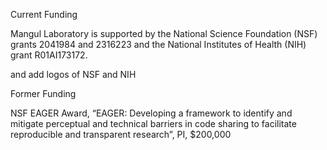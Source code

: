 Current Funding 

Mangul Laboratory is supported by the National Science Foundation (NSF) grants 2041984 and  2316223 and the National Institutes of Health (NIH) grant R01AI173172. 

and add logos of NSF and NIH 

Former Funding

NSF EAGER Award, “EAGER: Developing a framework to identify and mitigate perceptual and technical barriers in code sharing to facilitate reproducible and transparent research”, PI, $200,000
